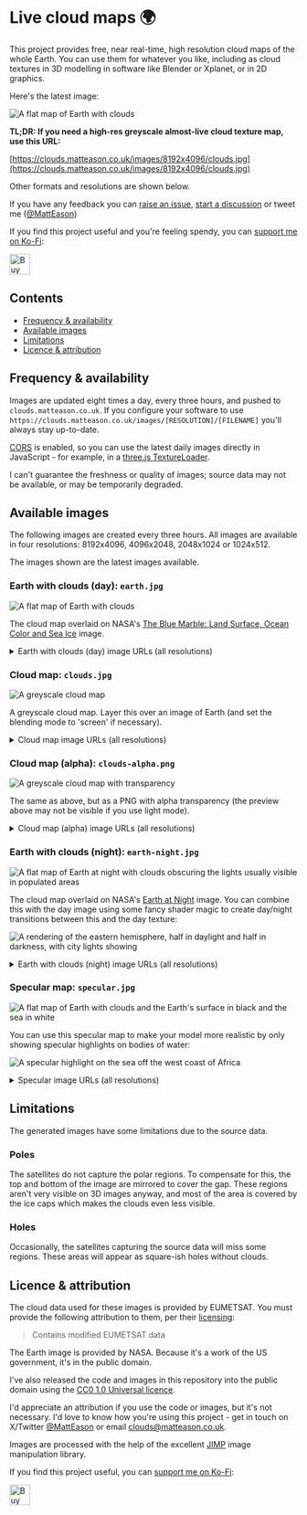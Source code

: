 # Live cloud maps 🌍

This project provides free, near real-time, high resolution cloud maps of the whole Earth. You can use them for whatever you like, including as cloud textures in 3D modelling in software like Blender or Xplanet, or in 2D graphics.

Here's the latest image:

![A flat map of Earth with clouds](https://clouds.matteason.co.uk/images/1024x512/earth.jpg)

**TL;DR: If you need a high-res greyscale almost-live cloud texture map, use this URL:**

[https://clouds.matteason.co.uk/images/8192x4096/clouds.jpg](https://clouds.matteason.co.uk/images/8192x4096/clouds.jpg)

Other formats and resolutions are shown below.

If you have any feedback you can [raise an issue](https://github.com/matteason/live-cloud-maps/issues/new), [start a discussion](https://github.com/matteason/live-cloud-maps/discussions/new) or tweet me ([@MattEason](https://twitter.com/MattEason))

If you find this project useful and you're feeling spendy, you can <a href='https://ko-fi.com/R5R2CWXB1' target='_blank'>support me on Ko-Fi</a>:

<a href='https://ko-fi.com/R5R2CWXB1' target='_blank'><img height='36' style='border:0px;height:36px;' src='https://cdn.ko-fi.com/cdn/kofi1.png?v=3' border='0' alt='Buy Me a Coffee at ko-fi.com' /></a>

## Contents
* [Frequency & availability](#frequency--availability)
* [Available images](#available-images)
* [Limitations](#limitations)
* [Licence & attribution](#licence--attribution)

## Frequency & availability
Images are updated eight times a day, every three hours, and pushed to `clouds.matteason.co.uk`. If you configure your software to
use `https://clouds.matteason.co.uk/images/[RESOLUTION]/[FILENAME]` you'll always stay up-to-date.

[CORS](https://developer.mozilla.org/en-US/docs/Web/HTTP/CORS) is enabled, so you can use the latest daily images directly in JavaScript - for example, in a [three.js TextureLoader](https://threejs.org/docs/#api/en/loaders/TextureLoader).

I can't guarantee the freshness or quality of images; source data may not be available, or may be temporarily degraded.

## Available images

The following images are created every three hours. All images are available in four resolutions: 8192x4096, 4096x2048, 2048x1024 or 1024x512.

The images shown are the latest images available.

### Earth with clouds (day): `earth.jpg`

![A flat map of Earth with clouds](https://clouds.matteason.co.uk/images/1024x512/earth.jpg)

The cloud map overlaid on NASA's
[The Blue Marble: Land Surface, Ocean Color and Sea Ice](https://visibleearth.nasa.gov/images/57730/the-blue-marble-land-surface-ocean-color-and-sea-ice)
image.

<details>
  <summary>Earth with clouds (day) image URLs (all resolutions)</summary>
These URLs are for the latest images:

* [1024x512 Earth with clouds (day)](https://clouds.matteason.co.uk/images/1024x512/earth.jpg)
* [2048x1024 Earth with clouds (day)](https://clouds.matteason.co.uk/images/2048x1024/earth.jpg)
* [4096x2048 Earth with clouds (day)](https://clouds.matteason.co.uk/images/4096x2048/earth.jpg)
* [8192x4096 Earth with clouds (day)](https://clouds.matteason.co.uk/images/8192x4096/earth.jpg)
</details>

### Cloud map: `clouds.jpg`

![A greyscale cloud map](https://clouds.matteason.co.uk/images/1024x512/clouds.jpg)

A greyscale cloud map. Layer this over an image of Earth (and set the blending mode to 'screen' if necessary).

<details>
  <summary>Cloud map image URLs (all resolutions)</summary>
These URLs are for the latest images:

* [1024x512 cloud map](https://clouds.matteason.co.uk/images/1024x512/clouds.jpg)
* [2048x1024 cloud map](https://clouds.matteason.co.uk/images/2048x1024/clouds.jpg)
* [4096x2048 cloud map](https://clouds.matteason.co.uk/images/4096x2048/clouds.jpg)
* [8192x4096 cloud map](https://clouds.matteason.co.uk/images/8192x4096/clouds.jpg)
</details>


### Cloud map (alpha): `clouds-alpha.png`

![A greyscale cloud map with transparency](https://clouds.matteason.co.uk/images/1024x512/clouds-alpha.png)

The same as above, but as a PNG with alpha transparency (the preview above may not be visible if you use light mode).

<details>
  <summary>Cloud map (alpha) image URLs (all resolutions)</summary>
These URLs are for the latest images:

* [1024x512 cloud map (alpha)](https://clouds.matteason.co.uk/images/1024x512/clouds-alpha.png)
* [2048x1024 cloud map (alpha)](https://clouds.matteason.co.uk/images/2048x1024/clouds-alpha.png)
* [4096x2048 cloud map (alpha)](https://clouds.matteason.co.uk/images/4096x2048/clouds-alpha.png)
* [8192x4096 cloud map (alpha)](https://clouds.matteason.co.uk/images/8192x4096/clouds-alpha.png)
</details>


### Earth with clouds (night): `earth-night.jpg`

![A flat map of Earth at night with clouds obscuring the lights usually visible in populated areas](https://clouds.matteason.co.uk/images/1024x512/earth-night.jpg)

The cloud map overlaid on NASA's
[Earth at Night](https://earthobservatory.nasa.gov/features/NightLights)
image. You can combine this with the day image using some fancy shader magic to create day/night transitions between this and the day texture:

![A rendering of the eastern hemisphere, half in daylight and half in darkness, with city lights showing](https://user-images.githubusercontent.com/1935173/181506151-764c80c3-1069-4d62-b294-34d00d2ed319.png)

<details>
  <summary>Earth with clouds (night) image URLs (all resolutions)</summary>
These URLs are for the latest images:

* [1024x512 Earth with clouds (night)](https://clouds.matteason.co.uk/images/1024x512/earth-night.jpg)
* [2048x1024 Earth with clouds (night)](https://clouds.matteason.co.uk/images/2048x1024/earth-night.jpg)
* [4096x2048 Earth with clouds (night)](https://clouds.matteason.co.uk/images/4096x2048/earth-night.jpg)
* [8192x4096 Earth with clouds (night)](https://clouds.matteason.co.uk/images/8192x4096/earth-night.jpg)
</details>

### Specular map: `specular.jpg`

![A flat map of Earth with clouds and the Earth's surface in black and the sea in white](https://clouds.matteason.co.uk/images/1024x512/specular.jpg)

You can use this specular map to make your model more realistic by only showing specular highlights on bodies of water:

![A specular highlight on the sea off the west coast of Africa](https://user-images.githubusercontent.com/1935173/181506465-9a97c504-dceb-4c91-9642-6bd904fb868f.png)

<details>
  <summary>Specular image URLs (all resolutions)</summary>
These URLs are for the latest images:

* [1024x512 specular](https://clouds.matteason.co.uk/images/1024x512/specular.jpg)
* [2048x1024 specular](https://clouds.matteason.co.uk/images/2048x1024/specular.jpg)
* [4096x2048 specular](https://clouds.matteason.co.uk/images/4096x2048/specular.jpg)
* [8192x4096 specular](https://clouds.matteason.co.uk/images/8192x4096/specular.jpg)
</details>


## Limitations
The generated images have some limitations due to the source data.

### Poles
The satellites do not capture the polar regions. To compensate for this, the top and bottom of the image are mirrored to cover the gap. These regions aren't very visible on 3D images anyway, and most of the area is covered by the ice caps which makes the clouds even less visible.

### Holes
Occasionally, the satellites capturing the source data will miss some regions. These areas will appear as square-ish
holes without clouds.

## Licence & attribution

The cloud data used for these images is provided by EUMETSAT. You must provide the following attribution to them, per their [licensing](https://www.eumetsat.int/eumetsat-data-licensing):

> Contains modified EUMETSAT data

The Earth image is provided by NASA. Because it's a work of the US government, it's in the public domain.

I've also released the code and images in this repository into the public domain using the
[CC0 1.0 Universal licence](https://creativecommons.org/publicdomain/zero/1.0/).

I'd appreciate an attribution if you use the code or images, but it's not necessary. I'd love to know how you're using this project - get in touch on X/Twitter [@MattEason](https://twitter.com/MattEason) or email clouds@matteason.co.uk.

Images are processed with the help of the excellent [JIMP](https://github.com/oliver-moran/jimp) image manipulation library.

If you find this project useful, you can <a href='https://ko-fi.com/R5R2CWXB1' target='_blank'>support me on Ko-Fi</a>:

<a href='https://ko-fi.com/R5R2CWXB1' target='_blank'><img height='36' style='border:0px;height:36px;' src='https://cdn.ko-fi.com/cdn/kofi1.png?v=3' border='0' alt='Buy Me a Coffee at ko-fi.com' /></a>

